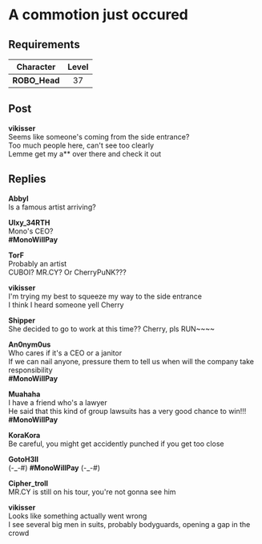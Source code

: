 # A commotion just occured
## Requirements
|  Character  |Level|
|-------------|:---:|
|**ROBO_Head**| 37  |

## Post
**vikisser**<br>
Seems like someone's coming from the side entrance?<br>
Too much people here, can't see too clearly<br>
Lemme get my a\*\* over there and check it out
## Replies
**Abbyl**<br>
Is a famous artist arriving?

**Ulxy_34RTH**<br>
Mono's CEO? <br>
**\#MonoWillPay**

**TorF**<br>
Probably an artist<br>
CUBOI? MR.CY? Or CherryPuNK???

**vikisser**<br>
I'm trying my best to squeeze my way to the side entrance<br>
I think I heard someone yell Cherry

**Shipper**<br>
She decided to go to work at this time?? Cherry, pls RUN~~~~

**An0nym0us**<br>
Who cares if it's a CEO or a janitor<br>
If we can nail anyone, pressure them to tell us when will the company take responsibility<br>
**\#MonoWillPay**

**Muahaha**<br>
I have a friend who's a lawyer<br>
He said that this kind of group lawsuits has a very good chance to win!!!<br>
**\#MonoWillPay**

**KoraKora**<br>
Be careful, you might get accidently punched if you get too close

**GotoH3ll**<br>
(-\_-\#) **\#MonoWillPay** (-\_-\#)

**Cipher_troll**<br>
MR.CY is still on his tour, you're not gonna see him

**vikisser**<br>
Looks like something actually went wrong<br>
I see several big men in suits, probably bodyguards, opening a gap in the crowd


